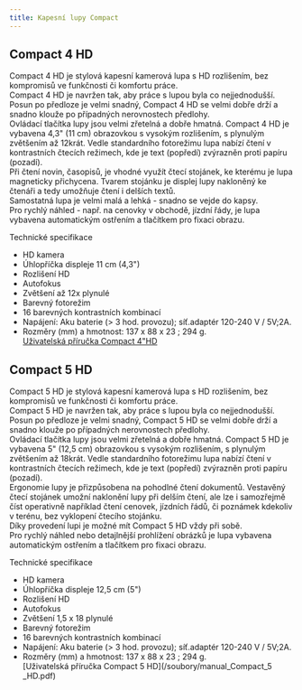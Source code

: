```yaml
---
title: Kapesní lupy Compact
---
```


## Compact 4 HD

  
Compact 4 HD je stylová kapesní kamerová lupa s HD rozlišením, bez kompromisů ve funkčnosti či komfortu práce.  
Compact 4 HD je navržen tak, aby práce s lupou byla co nejjednodušší. Posun po předloze je velmi snadný, Compact 4 HD se velmi dobře drží a snadno klouže po případných nerovnostech předlohy.  
Ovládací tlačítka lupy jsou velmi zřetelná a dobře hmatná. Compact 4 HD je vybavena 4,3" (11 cm) obrazovkou s vysokým rozlišením, s plynulým zvětšením až 12krát. Vedle standardního fotorežimu lupa nabízí čtení v kontrastních čtecích režimech, kde je text (popředí) zvýrazněn proti papíru (pozadí).  
Při čtení novin, časopisů, je vhodné využít čtecí stojánek, ke kterému je lupa magneticky přichycena. Tvarem stojánku je displej lupy nakloněný ke čtenáři a tedy umožňuje čtení i delších textů.  
Samostatná lupa je velmi malá a lehká - snadno se vejde do kapsy.  
Pro rychlý náhled - např. na cenovky v obchodě, jízdní řády, je lupa vybavena automatickým ostřením a tlačítkem pro fixaci obrazu.  
  
Technické specifikace  
- HD kamera  
- Úhlopříčka displeje 11 cm (4,3")  
- Rozlišení HD  
- Autofokus  
- Zvětšení až 12x plynulé  
- Barevný fotorežim  
- 16 barevných kontrastních kombinací  
- Napájení: Aku baterie (> 3 hod. provozu); síť.adaptér 120-240 V / 5V;2A.  
- Rozměry (mm) a hmotnost: 137 x 88 x 23 ; 294 g.  
[Uživatelská příručka Compact 4"HD](/soubory/Compact_4HD_manual.pdf)  
  

## Compact 5 HD

  
Compact 5 HD je stylová kapesní kamerová lupa s HD rozlišením, bez kompromisů ve funkčnosti či komfortu práce.  
Compact 5 HD je navržen tak, aby práce s lupou byla co nejjednodušší. Posun po předloze je velmi snadný, Compact 5 HD se velmi dobře drží a snadno klouže po případných nerovnostech předlohy.  
Ovládací tlačítka lupy jsou velmi zřetelná a dobře hmatná. Compact 5 HD je vybavena 5" (12,5 cm) obrazovkou s vysokým rozlišením, s plynulým zvětšením až 18krát. Vedle standardního fotorežimu lupa nabízí čtení v kontrastních čtecích režimech, kde je text (popředí) zvýrazněn proti papíru (pozadí).  
Ergonomie lupy je přizpůsobena na pohodlné čtení dokumentů. Vestavěný čtecí stojánek umožní naklonění lupy při delším čtení, ale lze i samozřejmě číst operativně například čtení cenovek, jízdních řádů, či poznámek kdekoliv v terénu, bez vyklopení čtecího stojánku.  
Díky provedení lupi je možné mít Compact 5 HD vždy při sobě.  
Pro rychlý náhled nebo detajlnější prohlížení obrázků je lupa vybavena automatickým ostřením a tlačítkem pro fixaci obrazu.  
  
Technické specifikace  
- HD kamera  
- Úhlopříčka displeje 12,5 cm (5")  
- Rozlišení HD  
- Autofokus  
- Zvětšení 1,5 x 18 plynulé  
- Barevný fotorežim  
- 16 barevných kontrastních kombinací  
- Napájení: Aku baterie (> 3 hod. provozu); síť.adaptér 120-240 V / 5V;2A.  
- Rozměry (mm) a hmotnost: 137 x 88 x 23 ; 294 g.  
[Uživatelská příručka Compact 5 HD](/soubory/manual_Compact_5 _HD.pdf)